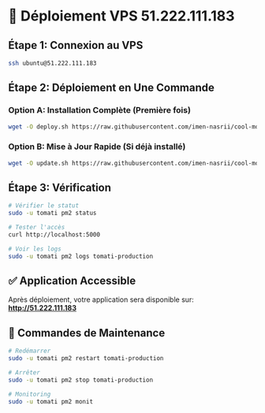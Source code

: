 # 🚀 Déploiement VPS 51.222.111.183

## Étape 1: Connexion au VPS
```bash
ssh ubuntu@51.222.111.183
```

## Étape 2: Déploiement en Une Commande

### Option A: Installation Complète (Première fois)
```bash
wget -O deploy.sh https://raw.githubusercontent.com/imen-nasrii/cool-mobile-spark/main/deploy-vps.sh && chmod +x deploy.sh && sudo ./deploy.sh
```

### Option B: Mise à Jour Rapide (Si déjà installé)
```bash
wget -O update.sh https://raw.githubusercontent.com/imen-nasrii/cool-mobile-spark/main/deploy-simple.sh && chmod +x update.sh && ./update.sh
```

## Étape 3: Vérification
```bash
# Vérifier le statut
sudo -u tomati pm2 status

# Tester l'accès
curl http://localhost:5000

# Voir les logs
sudo -u tomati pm2 logs tomati-production
```

## ✅ Application Accessible
Après déploiement, votre application sera disponible sur:
**http://51.222.111.183**

## 🔧 Commandes de Maintenance
```bash
# Redémarrer
sudo -u tomati pm2 restart tomati-production

# Arrêter
sudo -u tomati pm2 stop tomati-production

# Monitoring
sudo -u tomati pm2 monit
```